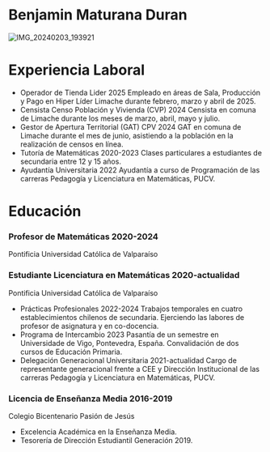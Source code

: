 <h1> Benjamin Maturana Duran </h1>

![IMG_20240203_193921](https://github.com/user-attachments/assets/bcd1897f-b829-40fb-b046-1d4fcea29ada)

# Experiencia Laboral
* Operador de Tienda Lider 2025
Empleado en áreas de Sala, Producción y Pago en Hiper Líder Limache durante febrero, marzo y abril de 2025.
* Censista Censo Población y Vivienda (CVP) 2024
Censista en comuna de Limache durante los meses de marzo, abril, mayo y julio.
* Gestor de Apertura Territorial (GAT) CPV 2024
GAT en comuna de Limache durante el mes de junio, asistiendo a la población en la realización de censos en línea.
* Tutoría de Matemáticas 2020-2023
Clases particulares a estudiantes de secundaria entre 12 y 15 años.
* Ayudantía Universitaria 2022
Ayudantía a curso de Programación de las carreras Pedagogía y Licenciatura en Matemáticas, PUCV.

# Educación
### Profesor de Matemáticas 2020-2024
Pontificia Universidad Católica de Valparaíso
### Estudiante Licenciatura en Matemáticas 2020-actualidad
Pontificia Universidad Católica de Valparaíso
* Prácticas Profesionales 2022-2024
Trabajos temporales en cuatro establecimientos chilenos de secundaria. Ejerciendo las labores de profesor de asignatura y en co-docencia.
* Programa de Intercambio 2023
Pasantía de un semestre en Universidade de Vigo, Pontevedra, España. Convalidación de dos cursos de Educación Primaria.
* Delegación Generacional Universitaria 2021-actualidad
Cargo de representante generacional frente a CEE y Dirección Institucional de las carreras Pedagogía y Licenciatura en Matemáticas, PUCV.
### Licencia de Enseñanza Media 2016-2019
Colegio Bicentenario Pasión de Jesús
* Excelencia Académica en la Enseñanza Media.
* Tesorería de Dirección Estudiantil Generación 2019.
